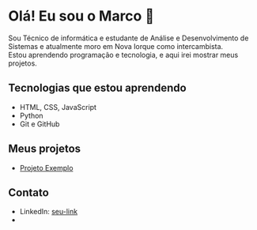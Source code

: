 # Olá! Eu sou o Marco 👋

Sou Técnico de informática e estudante de Análise e Desenvolvimento de Sistemas e atualmente moro em Nova Iorque como intercambista.  
Estou aprendendo programação e tecnologia, e aqui irei mostrar meus projetos.

## Tecnologias que estou aprendendo
- HTML, CSS, JavaScript
- Python
- Git e GitHub

## Meus projetos
- [Projeto Exemplo](link-do-repositório)

## Contato
- LinkedIn: [seu-link](https://br.linkedin.com/in/marco-lucca-nunes-rodrigues-991765182)
- 
